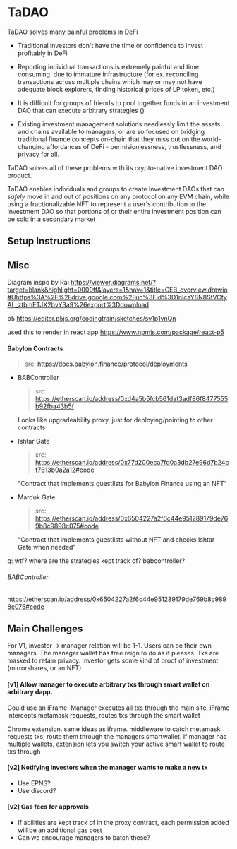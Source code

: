 # TaDAO

TaDAO solves many painful problems in DeFi
* Traditional investors don't have the time or confidence to invest profitably in DeFi

* Reporting individual transactions is extremely painful and time consuming. due to immature infrastructure (for ex. reconciling transactions across multiple chains which may or may not have adequate block explorers, finding historical prices of LP token, etc.)

* It is difficult for groups of friends to pool together funds in an investment DAO that can execute arbitrary strategies ()

* Existing investment management solutions needlessly limit the assets and chains available to managers, or are so focused on bridging traditional finance concepts on-chain that they miss out on the world-changing affordances of DeFi - permisionlessness, trustlessness, and privacy for all.

TaDAO solves all of these problems with its crypto-native investment DAO product.

TaDAO enables individuals and groups to create Investment DAOs that can _safely_ move in and out of positions on any protocol on any EVM chain, while using a fractionalizable NFT to represent a user's contribution to the Investment DAO so that portions of or their entire investment position can be sold in a secondary market

## Setup Instructions

## Misc

Diagram inspo by Rai
https://viewer.diagrams.net/?target=blank&highlight=0000ff&layers=1&nav=1&title=GEB_overview.drawio#Uhttps%3A%2F%2Fdrive.google.com%2Fuc%3Fid%3D1nIcaY8N8StVCfyAL_ztbmETJX2bvY3a9%26export%3Ddownload

p5
https://editor.p5js.org/codingtrain/sketches/sy1p1vnQn

used this to render in react app
https://www.npmjs.com/package/react-p5

#### Babylon Contracts

> src: https://docs.babylon.finance/protocol/deployments

* BABController
    > src: https://etherscan.io/address/0xd4a5b5fcb561daf3adf86f8477555b92fba43b5f

    Looks like upgradeability proxy, just for deploying/pointing to other contracts

* Ishtar Gate
    > src: https://etherscan.io/address/0x77d200eca7fd0a3db27e96d7b24cf7613b0a2a12#code

    "Contract that implements guestlists for Babylon Finance using an NFT"


* Marduk Gate
    > src: https://etherscan.io/address/0x6504227a2f6c44e951289179de769b8c9898c075#code

    "Contract that implements guestlists without NFT and checks Ishtar Gate when needed"

q: wtf? where are the strategies kept track of? babcontroller?

###### BABController

https://etherscan.io/address/0x6504227a2f6c44e951289179de769b8c9898c075#code

## Main Challenges

For V1, investor -> manager relation will be 1-1. Users can be their own managers. The manager wallet has free reign to do as it pleases.
Txs are masked to retain privacy. Investor gets some kind of proof of investment (mirrorshares, or an NFT)


#### [v1] Allow manager to execute arbitrary txs through smart wallet on arbitrary dapp.

Could use an iFrame. Manager executes all txs through the main site, iFrame intercepts metamask requests, routes txs through the smart wallet

Chrome extension. same ideas as iframe. middleware to catch metamask requests txs, route them through the managers smartwallet.
if manager has multiple wallets, extension lets you switch your active smart wallet to route txs through


#### [v2] Notifying investors when the manager wants to make a new tx
  * Use EPNS?
  * Use discord?


#### [v2] Gas fees for approvals
  * If abilities are kept track of in the proxy contract, each permission added will be an additional gas cost
  * Can we encourage managers to batch these?

